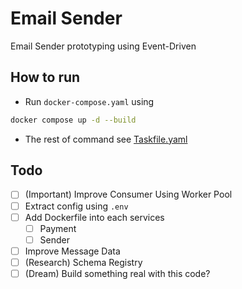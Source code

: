 # Email Sender

Email Sender prototyping using Event-Driven

## How to run

- Run `docker-compose.yaml` using

```sh
docker compose up -d --build
```

- The rest of command see [Taskfile.yaml](./Taskfile.yaml)

## Todo

- [ ] (Important) Improve Consumer Using Worker Pool
- [ ] Extract config using `.env`
- [ ] Add Dockerfile into each services
  - [ ] Payment
  - [ ] Sender
- [ ] Improve Message Data
- [ ] (Research) Schema Registry
- [ ] (Dream) Build something real with this code?
